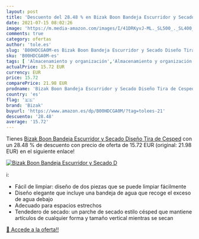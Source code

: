 ```yaml
---
layout: post
title: 'Descuento del 28.48 % en Bizak Boon Bandeja Escurridor y Secado D'
date: 2021-07-15 08:02:26
image: 'https://m.media-amazon.com/images/I/41DRKyvJ-ML._SL500_._SL400_.jpg'
comments: true
category: ofertas
author: 'tole.es'
slug: 'B00HDCGA0M-es Bizak Boon Bandeja Escurridor y Secado Diseño Tira de Cesped'
sku: 'B00HDCGA0M-es'
tags: [ 'Almacenamiento y organización','Almacenamiento y organización de la colada','Bebé','Biberones y accesorios','Escurrebiberones','Higiene','Higiene y cuidado','Hogar y cocina','Lactancia y alimentación','Limpieza de biberón','Tendederos','bizak', ]
actualPrice: 15.72 EUR
currency: EUR
price: 15.72
comparePrice: 21.98 EUR
prodname: 'Bizak Boon Bandeja Escurridor y Secado Diseño Tira de Cesped'
country: 'es'
flag: '🇪🇸'
brand: 'Bizak'
buyurl: 'https://www.amazon.es/dp/B00HDCGA0M/?tag=tolees-21'
descuento: '28.48'
average: '15.72'
---
```


Tienes [Bizak Boon Bandeja Escurridor y Secado Diseño Tira de Cesped](https://www.amazon.es/dp/B00HDCGA0M/?tag=tolees-21) con un 28.48 % de descuento con precio de oferta de 15.72 EUR (original: 21.98 EUR) en el siguiente enlace!

[![Bizak Boon Bandeja Escurridor y Secado D](https://m.media-amazon.com/images/I/41DRKyvJ-ML._SL500_._SL400_.jpg)](https://www.amazon.es/dp/B00HDCGA0M/?tag=tolees-21)

ℹ️:

- Fácil de limpiar: diseño de dos piezas que se puede limpiar fácilmente
- Diseño elegante que incluye una bandeja de agua que recoge el exceso de agua debajo
- Adecuado para espacios estrechos
- Tendedero de secado: un parche de secado estilo césped que mantiene artículos de cualquier forma y tamaño vertical mientras se secan

[🛒 Accede a la oferta!!](https://www.amazon.es/dp/B00HDCGA0M/?tag=tolees-21)
